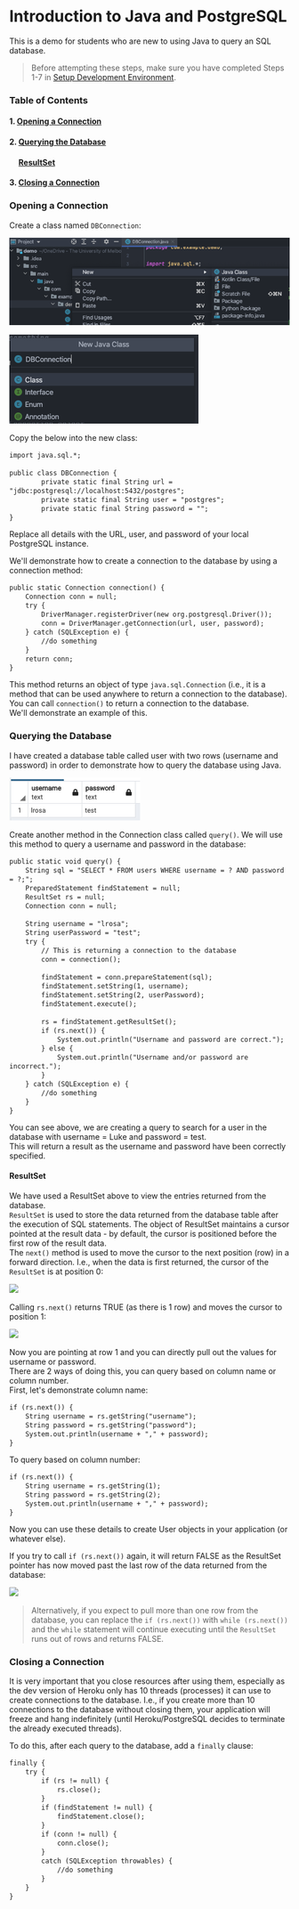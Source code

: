 # Introduction to Java and PostgreSQL

This is a demo for students who are new to using Java to query an SQL database.  
> Before attempting these steps, make sure you have completed Steps 1-7 in [Setup Development Environment](../../setup_dev/README.md).

### Table of Contents
#### 1. [Opening a Connection](#opening-a-connection)
#### 2. [Querying the Database](#querying-the-database)
#### &nbsp;&nbsp;&nbsp;&nbsp; [ResultSet](#resultset)
#### 3. [Closing a Connection](#closing-a-connection)

### Opening a Connection

Create a class named ````DBConnection````:

![](resources/1_java_postgresql.png?raw=true)

![](resources/2_java_postgresql.png?raw=true)

Copy the below into the new class:
````
import java.sql.*;

public class DBConnection {
        private static final String url = "jdbc:postgresql://localhost:5432/postgres";
        private static final String user = "postgres";
        private static final String password = "";
}
````

Replace all details with the URL, user, and password of your local PostgreSQL instance.

We'll demonstrate how to create a connection to the database by using a connection method:
````
public static Connection connection() {
    Connection conn = null;
    try {
        DriverManager.registerDriver(new org.postgresql.Driver());
        conn = DriverManager.getConnection(url, user, password);
    } catch (SQLException e) {
        //do something
    }
    return conn;
}
````

This method returns an object of type ````java.sql.Connection```` (i.e., it is a method that can be used anywhere to return a 
connection to the database). You can call ````connection()```` to return a connection to the database.  
We'll demonstrate an example of this.

### Querying the Database

I have created a database table called user with two rows (username and password) in order to demonstrate how to query
the database using Java.

![](resources/3_java_postgresql.png?raw=true)

Create another method in the Connection class called ````query()````. We will use this method to query a username and 
password in the database:
````
public static void query() {
    String sql = "SELECT * FROM users WHERE username = ? AND password = ?;";
    PreparedStatement findStatement = null;
    ResultSet rs = null;
    Connection conn = null;
            
    String username = "lrosa";
    String userPassword = "test";
    try {
        // This is returning a connection to the database
        conn = connection();

        findStatement = conn.prepareStatement(sql);
        findStatement.setString(1, username);
        findStatement.setString(2, userPassword);
        findStatement.execute();

        rs = findStatement.getResultSet();
        if (rs.next()) {
            System.out.println("Username and password are correct.");
        } else {
            System.out.println("Username and/or password are incorrect.");
        }
    } catch (SQLException e) {
        //do something
    }
}
````

You can see above, we are creating a query to search for a user in the database with username = Luke and password = 
test.  
This will return a result as the username and password have been correctly specified.

#### ResultSet

We have used a ResultSet above to view the entries returned from the database.  
````ResultSet```` is used to store the data returned from the database table after the execution of SQL statements. 
The object of ResultSet maintains a cursor pointed at the result data - by default, the cursor is positioned before the 
first row of the result data.  
The ````next()```` method is used to move the cursor to the next position (row) in a forward direction.
I.e., when the data is first returned, the cursor of the ````ResultSet```` is at position 0:

![](resources/4_java_postgresql.png?raw=true)

Calling ````rs.next()```` returns TRUE (as there is 1 row) and moves the cursor to position 1:

![](resources/5_java_postgresql.png?raw=true)

Now you are pointing at row 1 and you can directly pull out the values for username or password.  
There are 2 ways of doing this, you can query based on column name or column number.  
First, let's demonstrate column name:
````
if (rs.next()) {
    String username = rs.getString("username");
    String password = rs.getString("password");
    System.out.println(username + "," + password);
}
````

To query based on column number:
````
if (rs.next()) {
    String username = rs.getString(1);
    String password = rs.getString(2);
    System.out.println(username + "," + password);
}
````

Now you can use these details to create User objects in your application (or whatever else).

If you try to call ````if (rs.next())```` again, it will return FALSE as the ResultSet pointer has now moved past the
last row of the data returned from the database:

![](resources/6_java_postgresql.png?raw=true)

> Alternatively, if you expect to pull more than one row from the database, you can replace the ````if (rs.next())```` 
> with ````while (rs.next())```` and the ````while```` statement will continue executing until the ````ResultSet```` 
> runs out of rows and returns FALSE.

### Closing a Connection

It is very important that you close resources after using them, especially as the dev version of Heroku only has 10 
threads (processes) it can use to create connections to the database. I.e., if you create more than 10 connections to 
the database without closing them, your application will freeze and hang indefinitely (until Heroku/PostgreSQL decides 
to terminate the already executed threads).

To do this, after each query to the database, add a ````finally```` clause:
````
finally {
    try {
        if (rs != null) {
            rs.close();
        }
        if (findStatement != null) {
            findStatement.close();
        }
        if (conn != null) {
            conn.close();
        }
        catch (SQLException throwables) {
            //do something
        }
    }
}
````
